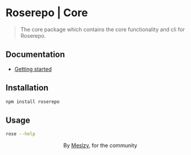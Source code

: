 # Roserepo | Core

> The core package which contains the core functionality and cli for Roserepo.

## Documentation

- [Getting started](https://roserepo.meslzy.com/guide/getting-started)

## Installation

```bash
npm install roserepo
```

## Usage

```bash
rose --help
```

<center>
    By <a target="_blank" href="https://meslzy.com">Meslzy</a>, for the community
</center>